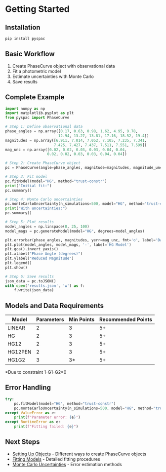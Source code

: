 # Getting Started

## Installation

```bash
pip install pyspac
```

## Basic Workflow

1. Create PhaseCurve object with observational data
2. Fit a photometric model
3. Estimate uncertainties with Monte Carlo
4. Save results

## Complete Example

```python
import numpy as np
import matplotlib.pyplot as plt
from pyspac import PhaseCurve

# Step 1: Define observational data
phase_angles = np.array([0.17, 0.63, 0.98, 1.62, 4.95, 9.78,
                        12.94, 13.27, 13.81, 17.16, 18.52, 19.4])
magnitudes = np.array([6.911, 7.014, 7.052, 7.105, 7.235, 7.341,
                      7.425, 7.427, 7.437, 7.511, 7.551, 7.599])
mag_unc = np.array([0.02, 0.02, 0.03, 0.03, 0.04, 0.04,
                   0.02, 0.02, 0.03, 0.03, 0.04, 0.04])

# Step 2: Create PhaseCurve object
pc = PhaseCurve(angle=phase_angles, magnitude=magnitudes, magnitude_unc=mag_unc)

# Step 3: Fit model
pc.fitModel(model="HG", method="trust-constr")
print("Initial fit:")
pc.summary()

# Step 4: Monte Carlo uncertainties
pc.monteCarloUncertainty(n_simulations=500, model="HG", method="trust-constr")
print("With uncertainties:")
pc.summary()

# Step 5: Plot results
model_angles = np.linspace(0, 25, 100)
model_mags = pc.generateModel(model="HG", degrees=model_angles)

plt.errorbar(phase_angles, magnitudes, yerr=mag_unc, fmt='o', label='Data')
plt.plot(model_angles, model_mags, '-', label='HG Model')
plt.gca().invert_yaxis()
plt.xlabel("Phase Angle (degrees)")
plt.ylabel("Reduced Magnitude")
plt.legend()
plt.show()

# Step 6: Save results
json_data = pc.toJSON()
with open('results.json', 'w') as f:
    f.write(json_data)
```

## Models and Data Requirements

| Model | Parameters | Min Points | Recommended Points |
|-------|------------|------------|-------------------|
| LINEAR | 2 | 3 | 5+ |
| HG | 2 | 3 | 5+ |
| HG12 | 2 | 3 | 5+ |
| HG12PEN | 2 | 3 | 5+ |
| HG1G2 | 3 | 3* | 5+ |

*Due to constraint 1-G1-G2=0

## Error Handling

```python
try:
    pc.fitModel(model="HG", method="trust-constr")
    pc.monteCarloUncertainty(n_simulations=500, model="HG", method="trust-constr")
except ValueError as e:
    print(f"Parameter error: {e}")
except RuntimeError as e:
    print(f"Fitting failed: {e}")
```

## Next Steps

- [Setting Up Objects](setup-objects.md) - Different ways to create PhaseCurve objects
- [Fitting Models](fitting-models.md) - Detailed fitting procedures
- [Monte Carlo Uncertainties](uncertainties.md) - Error estimation methods
